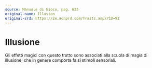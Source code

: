 ```yaml
---
source: Manuale di Gioco, pag. 633
original-name: Illusion
original-srd: https://2e.aonprd.com/Traits.aspx?ID=92
---
```


# Illusione

Gli effetti magici con questo tratto sono associati alla scuola di magia di
illusione, che in genere comporta falsi stimoli sensoriali.
